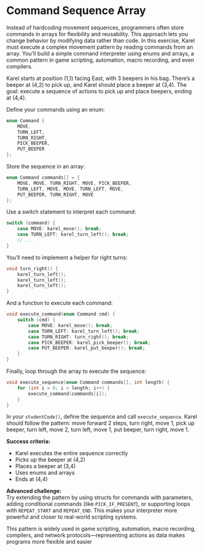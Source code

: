 # Command Sequence Array

Instead of hardcoding movement sequences, programmers often store commands in arrays for flexibility and reusability. This approach lets you change behavior by modifying data rather than code. In this exercise, Karel must execute a complex movement pattern by reading commands from an array. You'll build a simple command interpreter using enums and arrays, a common pattern in game scripting, automation, macro recording, and even compilers.

Karel starts at position (1,1) facing East, with 3 beepers in his bag. There’s a beeper at (4,2) to pick up, and Karel should place a beeper at (3,4). The goal: execute a sequence of actions to pick up and place beepers, ending at (4,4).

Define your commands using an enum:
```c
enum Command {
    MOVE,
    TURN_LEFT,
    TURN_RIGHT,
    PICK_BEEPER,
    PUT_BEEPER
};
```
Store the sequence in an array:
```c
enum Command commands[] = {
    MOVE, MOVE, TURN_RIGHT, MOVE, PICK_BEEPER,
    TURN_LEFT, MOVE, MOVE, TURN_LEFT, MOVE,
    PUT_BEEPER, TURN_RIGHT, MOVE
};
```
Use a switch statement to interpret each command:
```c
switch (command) {
    case MOVE: karel_move(); break;
    case TURN_LEFT: karel_turn_left(); break;
    // ...
}
```
You’ll need to implement a helper for right turns:
```c
void turn_right() {
    karel_turn_left();
    karel_turn_left();
    karel_turn_left();
}
```
And a function to execute each command:
```c
void execute_command(enum Command cmd) {
    switch (cmd) {
        case MOVE: karel_move(); break;
        case TURN_LEFT: karel_turn_left(); break;
        case TURN_RIGHT: turn_right(); break;
        case PICK_BEEPER: karel_pick_beeper(); break;
        case PUT_BEEPER: karel_put_beeper(); break;
    }
}
```
Finally, loop through the array to execute the sequence:
```c
void execute_sequence(enum Command commands[], int length) {
    for (int i = 0; i < length; i++) {
        execute_command(commands[i]);
    }
}
```
In your `studentCode()`, define the sequence and call `execute_sequence`. Karel should follow the pattern: move forward 2 steps, turn right, move 1, pick up beeper, turn left, move 2, turn left, move 1, put beeper, turn right, move 1.

**Success criteria:**  
- Karel executes the entire sequence correctly  
- Picks up the beeper at (4,2)  
- Places a beeper at (3,4)  
- Uses enums and arrays  
- Ends at (4,4)

**Advanced challenge:**  
Try extending the pattern by using structs for commands with parameters, adding conditional commands (like `PICK_IF_PRESENT`), or supporting loops with `REPEAT_START` and `REPEAT_END`. This makes your interpreter more powerful and closer to real-world scripting systems.

This pattern is widely used in game scripting, automation, macro recording, compilers, and network protocols—representing actions as data makes programs more flexible and easier